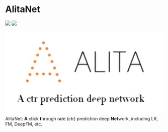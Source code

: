 # AlitaNet
![](https://img.shields.io/badge/language-python-blue.svg)
![](https://img.shields.io/badge/license-MIT-000000.svg)  

![Alt text](resource/logo2.jpg)  
AlitaNet: **A** c**li**ck **t**hrough r**a**te (ctr) prediction deep **Net**work, including LR, FM, DeepFM, etc.   
